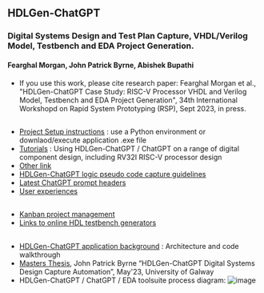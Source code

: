 
## 
## HDLGen-ChatGPT 
### Digital Systems Design and Test Plan Capture, VHDL/Verilog Model, Testbench and EDA Project Generation.
#### Fearghal Morgan, John Patrick Byrne, Abishek Bupathi
* If you use this work, please cite research paper: Fearghal Morgan et al., "HDLGen-ChatGPT Case Study: RISC-V Processor VHDL and Verilog Model, Testbench and EDA Project Generation", 34th International Workshopd on Rapid System Prototyping (RSP), Sept 2023, in press.
##
* [Project Setup instructions](https://tinyurl.com/34srhxjw) : use a Python environment or downlaod/execute application .exe file
* [Tutorials](https://tinyurl.com/zbjxa9fz) : Using HDLGen-ChatGPT / ChatGPT on a range of digital component design, including RV32I RISC-V processor design
* [Other link](https://tinyurl.com/4x53f828)
* [HDLGen-ChatGPT logic pseudo code capture guidelines](https://tinyurl.com/4x53f828)
* [Latest ChatGPT prompt headers](https://tinyurl.com/4x53f828)
* [User experiences](https://tinyurl.com/4x53f828)
##
* [Kanban project management](https://github.com/users/abishek-bupathi/projects/1)
* [Links to online HDL testbench generators](https://vicicourse.s3.eu-west-1.amazonaws.com/HDLGen/Online+HDL+Generator+Examples.pdf)
##
* [HDLGen-ChatGPT application background](https://tinyurl.com/4x53f828) : Architecture and code walkthrough
* [Masters Thesis](https://vicicourse.s3.eu-west-1.amazonaws.com/HDLGen/RSP2023/HDLGen-ChatGPT_JPB.pdf), John Patrick Byrne “HDLGen-ChatGPT Digital Systems Design Capture Automation”, May'23, University of Galway
* HDLGen-ChatGPT / ChatGPT / EDA toolsuite process diagram:
![image](https://vicicourse.s3.eu-west-1.amazonaws.com/HDLGen/HDLGen_ChatGPT_DetailedProcessDiagram.png)


